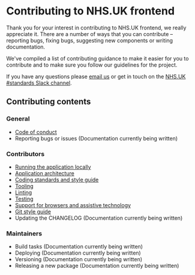 # Contributing to NHS.UK frontend

Thank you for your interest in contributing to NHS.UK frontend, we really appreciate it. There are a number
of ways that you can contribute – reporting bugs, fixing bugs, suggesting new components or writing documentation.

We've compiled a list of contributing guidance to make it easier for you to contribute and to make sure you follow our guidelines for the project.

If you have any questions please [email us](mailto:service-manual@nhs.net) or get in touch on the [NHS.UK #standards Slack channel](https://nhsuk.slack.com/messages/standards).

## Contributing contents

### General
- [Code of conduct](/code_of_conduct.md)
- Reporting bugs or issues (Documentation currently being written)

### Contributors
- [Running the application locally](docs/contributing/running-locally.md)
- [Application architecture](docs/contributing/application-architecture.md)
- [Coding standards and style guide](docs/contributing/coding-standards.md)
- [Tooling](docs/contributing/tooling.md)
- [Linting](docs/contributing/linting.md)
- [Testing](docs/contributing/testing.md)
- [Support for browsers and assistive technology](/docs/contributing/browser-support.md)
- [Git style guide](docs/contributing/git-style-guide.md)
- Updating the CHANGELOG (Documentation currently being written)


### Maintainers
- Build tasks (Documentation currently being written)
- Deploying (Documentation currently being written)
- Versioning (Documentation currently being written)
- Releasing a new package (Documentation currently being written)
